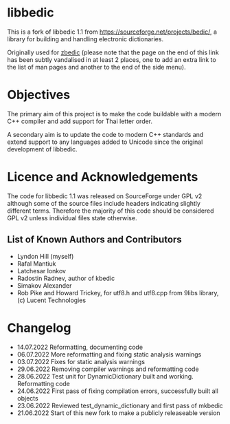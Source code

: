 # libbedic

This is a fork of libbedic 1.1 from https://sourceforge.net/projects/bedic/,
a library for building and handling electronic dictionaries.

Originally used for [zbedic](http://bedic.sourceforge.net/) (please note that
the page on the end of this link has been subtly vandalised in at least 2 places, one
to add an extra link to the list of man pages and another to the end of the side menu).

# Objectives

The primary aim of this project is to make the code buildable with a modern C++ compiler
and add support for Thai letter order.

A secondary aim is to update the code to modern C++ standards and extend support
to any languages added to Unicode since the original development of libbedic.

# Licence and Acknowledgements

The code for libbedic 1.1 was released on SourceForge under GPL v2 although some of the source
files include headers indicating slightly different terms. Therefore the majority
of this code should be considered GPL v2 unless individual files state otherwise.

## List of Known Authors and Contributors 

* Lyndon Hill (myself)
* Rafal Mantiuk
* Latchesar Ionkov
* Radostin Radnev, author of kbedic
* Simakov Alexander
* Rob Pike and Howard Trickey, for utf8.h and utf8.cpp from 9libs library, (c) Lucent Technologies

# Changelog

- 14.07.2022  Reformatting, documenting code
- 06.07.2022  More reformatting and fixing static analysis warnings
- 03.07.2022  Fixes for static analysis warnings
- 29.06.2022  Removing compiler warnings and reformatting code
- 28.06.2022  Test unit for DynamicDictionary built and working. Reformatting code
- 24.06.2022  First pass of fixing compilation errors, successfully built all objects
- 23.06.2022  Reviewed test_dynamic_dictionary and first pass of mkbedic
- 21.06.2022  Start of this new fork to make a publicly releaseable version
